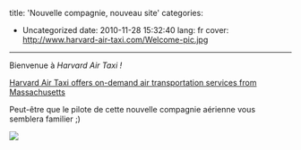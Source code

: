 title: 'Nouvelle compagnie, nouveau site'
categories:
- Uncategorized
date: 2010-11-28 15:32:40
lang: fr
cover: http://www.harvard-air-taxi.com/Welcome-pic.jpg 
---

Bienvenue à _Harvard Air Taxi !_

[Harvard Air Taxi offers on-demand air transportation services from Massachusetts](http://www.harvard-air-taxi.com/)

Peut-être que le pilote de cette nouvelle compagnie aérienne vous semblera familier ;)

![](http://www.harvard-air-taxi.com/Welcome-pic.jpg)